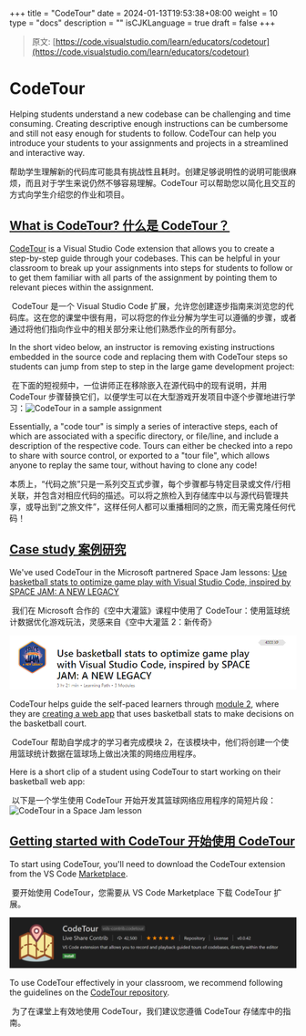 +++
title = "CodeTour"
date = 2024-01-13T19:53:38+08:00
weight = 10
type = "docs"
description = ""
isCJKLanguage = true
draft = false
+++

> 原文: [https://code.visualstudio.com/learn/educators/codetour](https://code.visualstudio.com/learn/educators/codetour)

# CodeTour



Helping students understand a new codebase can be challenging and time consuming. Creating descriptive enough instructions can be cumbersome and still not easy enough for students to follow. CodeTour can help you introduce your students to your assignments and projects in a streamlined and interactive way.

​​​	帮助学生理解新的代码库可能具有挑战性且耗时。创建足够说明性的说明可能很麻烦，而且对于学生来说仍然不够容易理解。CodeTour 可以帮助您以简化且交互的方式向学生介绍您的作业和项目。

## [What is CodeTour? 什么是 CodeTour？](https://code.visualstudio.com/learn/educators/codetour#_what-is-codetour)

[CodeTour](https://marketplace.visualstudio.com/items?itemName=vsls-contrib.codetour) is a Visual Studio Code extension that allows you to create a step-by-step guide through your codebases. This can be helpful in your classroom to break up your assignments into steps for students to follow or to get them familiar with all parts of the assignment by pointing them to relevant pieces within the assignment.

​​​	CodeTour 是一个 Visual Studio Code 扩展，允许您创建逐步指南来浏览您的代码库。这在您的课堂中很有用，可以将您的作业分解为学生可以遵循的步骤，或者通过将他们指向作业中的相关部分来让他们熟悉作业的所有部分。

In the short video below, an instructor is removing existing instructions embedded in the source code and replacing them with CodeTour steps so students can jump from step to step in the large game development project:

​​​	在下面的短视频中，一位讲师正在移除嵌入在源代码中的现有说明，并用 CodeTour 步骤替换它们，以便学生可以在大型游戏开发项目中逐个步骤地进行学习：![CodeTour in a sample assignment](./CodeTour_img/codetour-example-lesson.gif)

Essentially, a "code tour" is simply a series of interactive steps, each of which are associated with a specific directory, or file/line, and include a description of the respective code. Tours can either be checked into a repo to share with source control, or exported to a "tour file", which allows anyone to replay the same tour, without having to clone any code!

​​​	本质上，“代码之旅”只是一系列交互式步骤，每个步骤都与特定目录或文件/行相关联，并包含对相应代码的描述。可以将之旅检入到存储库中以与源代码管理共享，或导出到“之旅文件”，这样任何人都可以重播相同的之旅，而无需克隆任何代码！

## [Case study 案例研究](https://code.visualstudio.com/learn/educators/codetour#_case-study)

We've used CodeTour in the Microsoft partnered Space Jam lessons: [Use basketball stats to optimize game play with Visual Studio Code, inspired by SPACE JAM: A NEW LEGACY](https://learn.microsoft.com/training/paths/optimize-basketball-games-with-machine-learning)

​​​	我们在 Microsoft 合作的《空中大灌篮》课程中使用了 CodeTour：使用篮球统计数据优化游戏玩法，灵感来自《空中大灌篮 2：新传奇》

![Microsoft partners Space Jam coding lessons](./CodeTour_img/space-jam-lessons-home.png)

CodeTour helps guide the self-paced learners through [module 2](https://learn.microsoft.com/training/modules/optimize-basketball-player-rest-breaks), where they are [creating a web app](https://learn.microsoft.com/training/modules/optimize-basketball-player-rest-breaks/7-codetour) that uses basketball stats to make decisions on the basketball court.

​​​	CodeTour 帮助自学成才的学习者完成模块 2，在该模块中，他们将创建一个使用篮球统计数据在篮球场上做出决策的网络应用程序。

Here is a short clip of a student using CodeTour to start working on their basketball web app:

​​​	以下是一个学生使用 CodeTour 开始开发其篮球网络应用程序的简短片段：![CodeTour in a Space Jam lesson](./CodeTour_img/codetour-space-jam.gif)

## [Getting started with CodeTour 开始使用 CodeTour](https://code.visualstudio.com/learn/educators/codetour#_getting-started-with-codetour)

To start using CodeTour, you'll need to download the CodeTour extension from the VS Code [Marketplace](https://marketplace.visualstudio.com/vscode).

​​​	要开始使用 CodeTour，您需要从 VS Code Marketplace 下载 CodeTour 扩展。

![CodeTour extension in Extension Marketplace](./CodeTour_img/codetour-extension-marketplace.png)

To use CodeTour effectively in your classroom, we recommend following the guidelines on the [CodeTour repository](https://github.com/microsoft/codetour#getting-started).

​​​	为了在课堂上有效地使用 CodeTour，我们建议您遵循 CodeTour 存储库中的指南。
